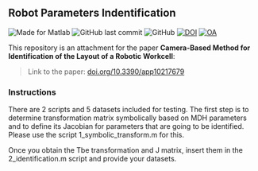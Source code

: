 ## Robot Parameters Indentification

![Made for Matlab](https://img.shields.io/badge/made%20for-Matlab-green)
![GitHub last commit](https://img.shields.io/github/last-commit/robot-vsb-cz/parameters-identification)
![GitHub](https://img.shields.io/github/license/robot-vsb-cz/parameters-identification)
[![DOI](https://img.shields.io/badge/doi-10.3390%2Fapp10217679-green)](https://doi.org/10.3390/app10217679)
[![OA](https://img.shields.io/badge/MDPI%20Applied%20Sciences-Open%20Access-orange?style=social&logo=open-access)](https://doi.org/10.3390/app10217679)

This repository is an attachment for the paper **Camera-Based Method for Identification of the Layout of a Robotic Workcell**:
> Link to the paper: [doi.org/10.3390/app10217679](https://doi.org/10.3390/app10217679)

### Instructions
There are 2 scripts and 5 datasets included for testing. The first step is to determine transformation matrix symbolically based on MDH parameters and to define its Jacobian for parameters that are going to be identified. Please use the script 1_symbolic_transform.m for this. 

Once you obtain the Tbe transformation and J matrix, insert them in the 2_identification.m script and provide your datasets.
